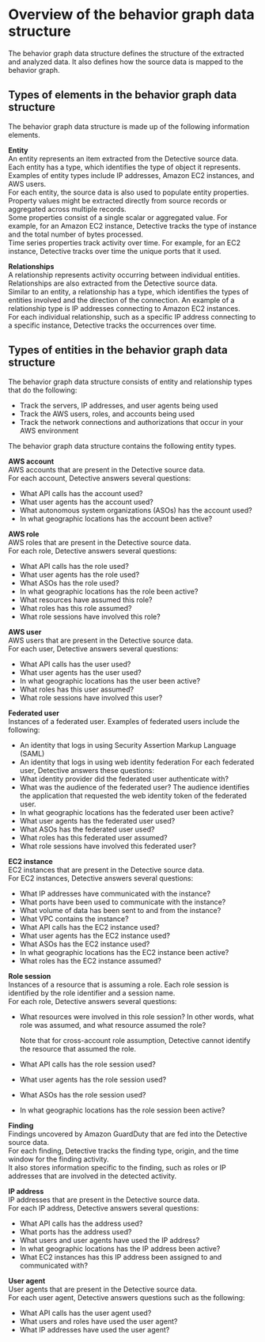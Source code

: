 # Overview of the behavior graph data structure<a name="graph-data-structure-overview"></a>

The behavior graph data structure defines the structure of the extracted and analyzed data\. It also defines how the source data is mapped to the behavior graph\.

## Types of elements in the behavior graph data structure<a name="graph-data-structure-elements"></a>

The behavior graph data structure is made up of the following information elements\.

****Entity****  
An entity represents an item extracted from the Detective source data\.  
Each entity has a type, which identifies the type of object it represents\. Examples of entity types include IP addresses, Amazon EC2 instances, and AWS users\.  
For each entity, the source data is also used to populate entity properties\. Property values might be extracted directly from source records or aggregated across multiple records\.  
Some properties consist of a single scalar or aggregated value\. For example, for an Amazon EC2 instance, Detective tracks the type of instance and the total number of bytes processed\.  
Time series properties track activity over time\. For example, for an EC2 instance, Detective tracks over time the unique ports that it used\.

****Relationships****  
A relationship represents activity occurring between individual entities\. Relationships are also extracted from the Detective source data\.  
Similar to an entity, a relationship has a type, which identifies the types of entities involved and the direction of the connection\. An example of a relationship type is IP addresses connecting to Amazon EC2 instances\.  
For each individual relationship, such as a specific IP address connecting to a specific instance, Detective tracks the occurrences over time\.

## Types of entities in the behavior graph data structure<a name="entity-types"></a>

The behavior graph data structure consists of entity and relationship types that do the following:
+ Track the servers, IP addresses, and user agents being used
+ Track the AWS users, roles, and accounts being used
+ Track the network connections and authorizations that occur in your AWS environment

The behavior graph data structure contains the following entity types\.

**AWS account**  
AWS accounts that are present in the Detective source data\.  
For each account, Detective answers several questions:  
+ What API calls has the account used?
+ What user agents has the account used?
+ What autonomous system organizations \(ASOs\) has the account used?
+ In what geographic locations has the account been active?

**AWS role**  
AWS roles that are present in the Detective source data\.  
For each role, Detective answers several questions:  
+ What API calls has the role used?
+ What user agents has the role used?
+ What ASOs has the role used?
+ In what geographic locations has the role been active?
+ What resources have assumed this role?
+ What roles has this role assumed?
+ What role sessions have involved this role?

**AWS user**  
AWS users that are present in the Detective source data\.  
For each user, Detective answers several questions:  
+ What API calls has the user used?
+ What user agents has the user used?
+ In what geographic locations has the user been active?
+ What roles has this user assumed?
+ What role sessions have involved this user?

**Federated user**  
Instances of a federated user\. Examples of federated users include the following:  
+ An identity that logs in using Security Assertion Markup Language \(SAML\)
+ An identity that logs in using web identity federation
For each federated user, Detective answers these questions:  
+ What identity provider did the federated user authenticate with?
+ What was the audience of the federated user? The audience identifies the application that requested the web identity token of the federated user\.
+ In what geographic locations has the federated user been active?
+ What user agents has the federated user used?
+ What ASOs has the federated user used?
+ What roles has this federated user assumed?
+ What role sessions have involved this federated user?

**EC2 instance**  
EC2 instances that are present in the Detective source data\.  
For EC2 instances, Detective answers several questions:  
+ What IP addresses have communicated with the instance?
+ What ports have been used to communicate with the instance?
+ What volume of data has been sent to and from the instance?
+ What VPC contains the instance?
+ What API calls has the EC2 instance used?
+ What user agents has the EC2 instance used?
+ What ASOs has the EC2 instance used?
+ In what geographic locations has the EC2 instance been active?
+ What roles has the EC2 instance assumed?

**Role session**  
Instances of a resource that is assuming a role\. Each role session is identified by the role identifier and a session name\.  
For each role, Detective answers several questions:  
+ What resources were involved in this role session? In other words, what role was assumed, and what resource assumed the role? 

  Note that for cross\-account role assumption, Detective cannot identify the resource that assumed the role\.
+ What API calls has the role session used?
+ What user agents has the role session used?
+ What ASOs has the role session used?
+ In what geographic locations has the role session been active?

**Finding**  
Findings uncovered by Amazon GuardDuty that are fed into the Detective source data\.  
For each finding, Detective tracks the finding type, origin, and the time window for the finding activity\.  
It also stores information specific to the finding, such as roles or IP addresses that are involved in the detected activity\.

**IP address**  
IP addresses that are present in the Detective source data\.  
For each IP address, Detective answers several questions:  
+ What API calls has the address used?
+ What ports has the address used?
+ What users and user agents have used the IP address?
+ In what geographic locations has the IP address been active?
+ What EC2 instances has this IP address been assigned to and communicated with?

**User agent**  
User agents that are present in the Detective source data\.  
For each user agent, Detective answers questions such as the following:  
+ What API calls has the user agent used?
+ What users and roles have used the user agent?
+ What IP addresses have used the user agent?